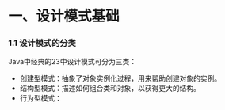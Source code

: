 # 一、设计模式基础

### 1.1 设计模式的分类

Java中经典的23中设计模式可分为三类：

* 创建型模式：抽象了对象实例化过程，用来帮助创建对象的实例。
* 结构型模式：描述如何组合类和对象，以获得更大的结构。
* 行为型模式：
